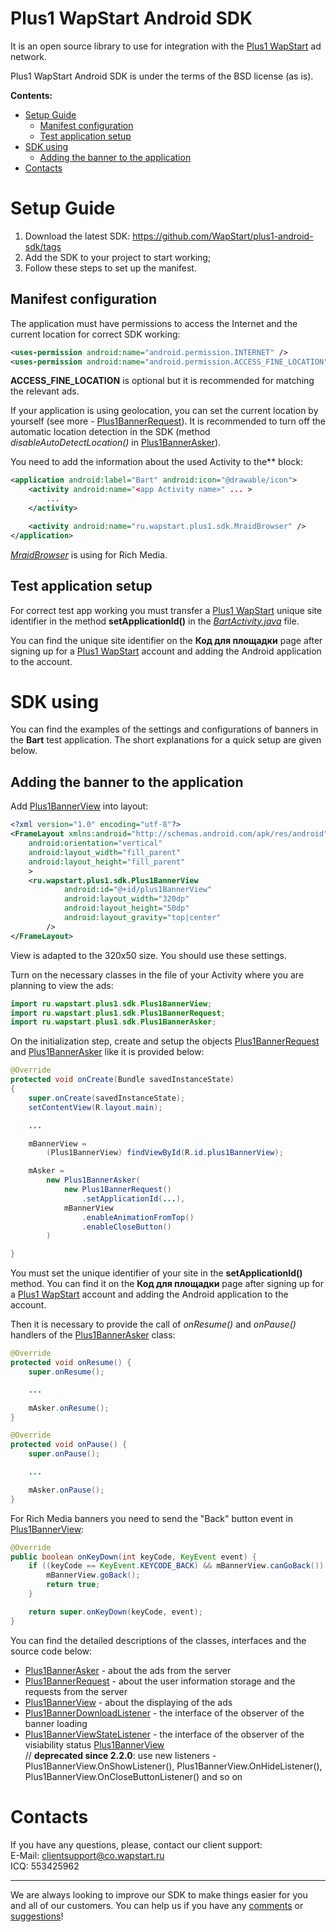 Plus1 WapStart Android SDK
==========================
It is an open source library to use for integration with the [Plus1 WapStart](https://plus1.wapstart.ru) ad network.

Plus1 WapStart Android SDK is under the terms of the BSD license (as is).

**Contents:**
* [Setup Guide](#Setup-Guide)
  * [Manifest configuration](#manifest-configuration)
  * [Test application setup](#test-application-setup)
* [SDK using](#sdk-using)
  * [Adding the banner to the application](#adding-the-banner-to-the-application)
* [Contacts](#contacts)


# Setup Guide

1. Download the latest SDK: https://github.com/WapStart/plus1-android-sdk/tags
2. Add the SDK to your project to start working;
3. Follow these steps to set up the manifest.

## Manifest configuration
The application must have permissions to access the Internet and the current location for correct SDK working:

```xml
<uses-permission android:name="android.permission.INTERNET" />
<uses-permission android:name="android.permission.ACCESS_FINE_LOCATION" />
```

**ACCESS_FINE_LOCATION** is optional but it is recommended for matching the relevant ads.

If your application is using geolocation, you can set the current location by yourself (see more - [Plus1BannerRequest](https://github.com/WapStart/plus1-android-sdk/blob/master/doc/Plus1BannerRequest.md)). It is recommended to turn off the automatic location detection in the SDK (method *disableAutoDetectLocation()* in [Plus1BannerAsker](https://github.com/WapStart/plus1-android-sdk/blob/master/doc/Plus1BannerAsker.md)).

You need to add the information about the used Activity to the*<application>* block:

```xml
<application android:label="Bart" android:icon="@drawable/icon">
	<activity android:name="<app Activity name>" ... >
		...
	</activity>

	<activity android:name="ru.wapstart.plus1.sdk.MraidBrowser" />
</application>
```

*[MraidBrowser](https://github.com/WapStart/plus1-android-sdk/blob/master/sdk/src/ru/wapstart/plus1/sdk/MraidBrowser.java)* is using for Rich Media.

## Test application setup
For correct test app working you must transfer a [Plus1 WapStart](https://plus1.wapstart.ru) unique site identifier in the method **setApplicationId()** in the *[BartActivity.java](https://github.com/WapStart/plus1-android-sdk/blob/master/examples/Bart/src/ru/wapstart/plus1/bart/BartActivity.java#L51)* file.

You can find the unique site identifier on the **Код для площадки** page after signing up for a [Plus1 WapStart](https://plus1.wapstart.ru) account and adding the Android application to the account.


# SDK using

You can find the examples of the settings and configurations of banners in the **Bart** test application. The short explanations for a quick setup are given below.

## Adding the banner to the application
Add [Plus1BannerView](https://github.com/WapStart/plus1-android-sdk/blob/master/doc/Plus1BannerView.md) into layout:

```xml
<?xml version="1.0" encoding="utf-8"?>
<FrameLayout xmlns:android="http://schemas.android.com/apk/res/android"
    android:orientation="vertical"
    android:layout_width="fill_parent"
    android:layout_height="fill_parent"
    >
	<ru.wapstart.plus1.sdk.Plus1BannerView
			android:id="@+id/plus1BannerView"
			android:layout_width="320dp"
			android:layout_height="50dp"
			android:layout_gravity="top|center"
		/>
</FrameLayout>

```
View is adapted to the 320x50 size. You should use these settings.

Turn on the necessary classes in the file of your Activity where you are planning to view the ads:

```java
import ru.wapstart.plus1.sdk.Plus1BannerView;
import ru.wapstart.plus1.sdk.Plus1BannerRequest;
import ru.wapstart.plus1.sdk.Plus1BannerAsker;
```

On the initialization step, create and setup the objects [Plus1BannerRequest](https://github.com/WapStart/plus1-android-sdk/blob/master/doc/Plus1BannerReques.md) and [Plus1BannerAsker](https://github.com/WapStart/plus1-android-sdk/blob/master/doc/Plus1BannerAsker.md) like it is provided below:

```java
@Override
protected void onCreate(Bundle savedInstanceState)
{
	super.onCreate(savedInstanceState);
	setContentView(R.layout.main);

	...

	mBannerView =
		(Plus1BannerView) findViewById(R.id.plus1BannerView);

	mAsker =
		new Plus1BannerAsker(
			new Plus1BannerRequest()
				.setApplicationId(...),
			mBannerView
				.enableAnimationFromTop()
				.enableCloseButton()
		)

}
```

You must set the unique identifier of your site in the **setApplicationId()** method. You can find it on the **Код для площадки** page after signing up for a [Plus1 WapStart](https://plus1.wapstart.ru) account and adding the Android application to the account.

Then it is necessary to provide the call of *onResume()* and *onPause()* handlers of the [Plus1BannerAsker](https://github.com/WapStart/plus1-android-sdk/blob/master/doc/Plus1BannerAsker.md) class:

```java
@Override
protected void onResume() {
	super.onResume();

	...

	mAsker.onResume();
}

@Override
protected void onPause() {
	super.onPause();

	...

	mAsker.onPause();
}
```

For Rich Media banners you need to send the "Back" button event in [Plus1BannerView](https://github.com/WapStart/plus1-android-sdk/blob/master/doc/Plus1BannerView.md):

```java
@Override
public boolean onKeyDown(int keyCode, KeyEvent event) {
	if ((keyCode == KeyEvent.KEYCODE_BACK) && mBannerView.canGoBack()) {
		mBannerView.goBack();
		return true;
	}

	return super.onKeyDown(keyCode, event);
}
```

You can find the detailed descriptions of the classes, interfaces and the source code below:
* [Plus1BannerAsker](https://github.com/WapStart/plus1-android-sdk/blob/master/doc/Plus1BannerAsker.md) - about the ads from the server
* [Plus1BannerRequest](https://github.com/WapStart/plus1-android-sdk/blob/master/doc/Plus1BannerRequest.md) - about the user information storage and the requests from the server
* [Plus1BannerView](https://github.com/WapStart/plus1-android-sdk/blob/master/doc/Plus1BannerView.md) - about the displaying of the ads
* [Plus1BannerDownloadListener](https://github.com/WapStart/plus1-android-sdk/blob/master/doc/Plus1BannerDownloadListener.md) - the interface of the observer of the banner loading
* [Plus1BannerViewStateListener](https://github.com/WapStart/plus1-android-sdk/blob/master/doc/Plus1BannerViewStateListener.md) - the interface of the observer of the visiability status [Plus1BannerView](https://github.com/WapStart/plus1-android-sdk/blob/master/doc/Plus1BannerView.md)  
  // **deprecated since 2.2.0**: use new listeners - Plus1BannerView.OnShowListener(), Plus1BannerView.OnHideListener(), Plus1BannerView.OnCloseButtonListener() and so on


# Contacts

If you have any questions, please, contact our client support:  
E-Mail: clientsupport@co.wapstart.ru  
ICQ: 553425962

---------------------------------------
We are always looking to improve our SDK to make things easier for you and all of our customers. You can help us if you have any [comments](https://github.com/Wapstart/plus1-android-sdk/pulls) or [suggestions](https://github.com/WapStart/plus1-android-sdk/issues)!
